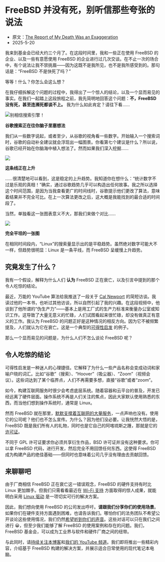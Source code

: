 # FreeBSD 并没有死，别听信那些夸张的说法

- 原文：[The Report of My Death Was an Exaggeration](https://freebsdfoundation.org/blog/the-report-of-my-death-was-an-exaggeration/)
- 2025-5-20


我来到基金会已经大约三个月了。在这段时间里，我和一些正在使用 FreeBSD 的企业、以及一些有意愿使用 FreeBSD 的企业进行过几次交谈。在不止一次的场合中，有个说法让我不禁挑眉——因为这既不是我所见，也不是我所感受到的。那句话是：“FreeBSD 不是快死了吗？”

等等！什么？你怎么会这么想？

在我仔细拆解这个问题的过程中，我得出了一个惊人的结论，以及一个显而易见的事实。在我们一起踏上这段旅程之前，我先简明地回答这个问题：**不，FreeBSD 没有死，甚至连濒死都谈不上。** 我为什么如此肯定？请往下看……

![别相信搜索引擎！](https://freebsdfoundation.org/wp-content/uploads/2025/05/google-search-is-dead-1024x538.png)

**谷歌搜索正在往你脑子里塞想法**

我们从一些数字说起，或者至少，从谷歌的视角看一些数字。开始输入一个搜索词时，谷歌的自动补全建议就会浮现出一幅图景。你看第七个建议是什么？所以说，谷歌已经开始在你脑海中植入想法了。然而如果我们深入挖掘……

![](https://freebsdfoundation.org/wp-content/uploads/2025/05/search-trend-up-1024x538.png)

**这条线正在上升**

……很清楚地可以看到，这是稳定的上升趋势。我知道你在想什么：“统计数字不过是乐观的真相！”确实，通过谷歌趋势几乎可以构造出任何故事。我之所以选择这个时间范围，是因为当我查看更广的时间线时，谷歌提示他们更改了算法，意味着结果并不完全可比。在上一次算法更改之后，这大概是我能找到的最合适的时间段了。

当然，单独看这一张图表意义不大，那我们来做个对比……

![](https://freebsdfoundation.org/wp-content/uploads/2025/05/search-linux-1024x538.png)

**完全平坦的一张图**

在相同时间段内，“Linux”的搜索量显示出的是平稳趋势。虽然绝对数字可能大不一样，但趋势很明显：Linux 是一条平线，而 FreeBSD 呈缓慢上升趋势。

## 究竟发生了什么？

我有一个假设，解释为什么人们 **认为** FreeBSD 正在衰亡，以及引言中提到的那个令人吃惊的结论。

最近，万能的 YouTube 算法给我推送了一段关于 [Cal Newport](https://youtu.be/v520wFzpAd0?si=QksXOGcX664LTL1f) 的简短访谈。我读过他的一本书，也听过其他访谈，所以自然引起了我的兴趣。在这段视频中，他谈到了他所谓的“伪生产力”——基本上是用工厂式的生产力标准来衡量办公室或知识工作。这导致了大量无意义的忙碌，人们试图看起来很忙碌，却没有做真正有意义的工作。我认为 FreeBSD 的问题正好是这种情况的相反方向。因为它不被频繁提及，人们就认为它在衰亡。这是一个典型的[可得性启发](https://en.wikipedia.org/wiki/Availability_heuristic) 的例子。

那么一个显而易见的问题是，为什么人们不怎么谈论 FreeBSD 呢？

## 令人吃惊的结论

可得性启发是一种迷人的心理捷径。它解释了为什么一些产品名称会变成动词和家喻户晓的词汇。比如“谷歌”（搜索）、“Hoover”（吸尘器）、“Zoom”（视频会议）。这些词达到了某个临界点，人们不再需要多想，直接“谷歌”或者“zoom”。

如今，构建互联网服务时很少会考虑底层系统。随着容器和云平台的普及，开发已经远离了硬件层面。操作系统不再是人们关注的焦点，因此大家默认使用熟悉的东西，而当他们想到操作系统时，通常是 Linux。

然而 FreeBSD 就在那里，[默默支撑着互联网的大量服务](https://www.theregister.com/2025/04/28/freebsd_foundation_25/)，一点声响也没有。使用它的公司呢？他们也不怎么宣传。为什么？因为他们没必要。让我恍然大悟的是，FreeBSD 既是我们所有人的礼物，同时也是它自己的阿喀琉斯之踵，那就是它的[许可证](https://www.freebsd.org/copyright/freebsd-license/)。

不同于 GPL 许可证要求你必须共享衍生作品，BSD 许可证并没有这种要求。你可以拿 FreeBSD 代码，进行开发，然后完全不用回馈任何东西。这使得 FreeBSD 成为构建产品的绝佳基础——但同时也意味着公司几乎没有理由去贡献回馈。

## 来聊聊吧

由于厂商相信 FreeBSD 正在衰亡这一错误观念，FreeBSD 的硬件支持有时比 Linux 更加棘手。但我们只需看看最近在 [Wi-Fi 支持](https://youtu.be/Uic0ksaqOwE) 方面取得的惊人成果，就能明白采用 [Linux 驱动](https://wiki.freebsd.org/LinuxKPI) 是一项切实可行的解决方案。

因此，我们想向使用 FreeBSD 的公司发出呼吁。**请跟我们分享你们的使用场景**。如果你们在硬件支持方面遇到困难，也请告诉我们。哪怕你们的法务团队不希望公开谈论这些使用情况，我们仍然[希望听到你们的声音](https://freebsdfoundation.org/about-us/contact-us/)。这些对话可以只在我们之间进行 😀，但至少我们能够了解 FreeBSD 的使用案例和存在的问题。我们，FreeBSD 基金会，可以成为工业界与软件和硬件厂商之间的纽带。

与此同时，请[持续关注本博客](https://freebsdfoundation.org/feed/)和[我们的 YouTube 频道](https://youtube.com/@freebsdproject?si=Ly9T5JbCjjKfQo_s)。我们即将推出一些精彩内容，介绍基于 FreeBSD 构建的解决方案，并展示适合日常使用的现代笔记本电脑。

